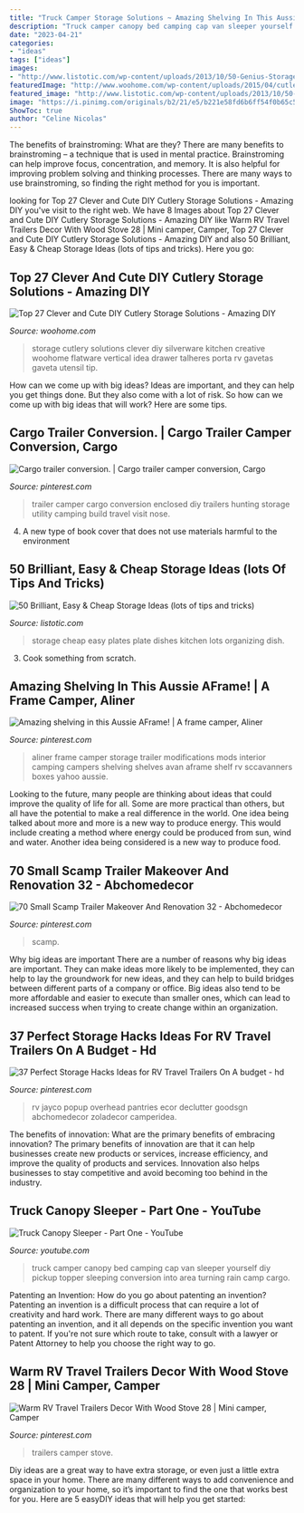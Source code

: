 ```yaml
---
title: "Truck Camper Storage Solutions ~ Amazing Shelving In This Aussie Aframe!"
description: "Truck camper canopy bed camping cap van sleeper yourself diy pickup topper sleeping conversion into area turning rain camp cargo"
date: "2023-04-21"
categories:
- "ideas"
tags: ["ideas"]
images:
- "http://www.listotic.com/wp-content/uploads/2013/10/50-Genius-Storage-Ideas-all-very-cheap-and-easy-Great-for-organizing-and-small-houses-dinner.jpg"
featuredImage: "http://www.woohome.com/wp-content/uploads/2015/04/cutlery-storage-ideas-woohome-9.jpg"
featured_image: "http://www.listotic.com/wp-content/uploads/2013/10/50-Genius-Storage-Ideas-all-very-cheap-and-easy-Great-for-organizing-and-small-houses-dinner.jpg"
image: "https://i.pinimg.com/originals/b2/21/e5/b221e58fd6b6ff54f0b65c5865460e19.jpg"
ShowToc: true
author: "Celine Nicolas"
---
```



The benefits of brainstroming: What are they?
There are many benefits to brainstroming – a technique that is used in mental practice. Brainstroming can help improve focus, concentration, and memory. It is also helpful for improving problem solving and thinking processes. There are many ways to use brainstroming, so finding the right method for you is important.

	

		
looking for Top 27 Clever and Cute DIY Cutlery Storage Solutions - Amazing DIY you've visit to the right web. We have 8 Images about Top 27 Clever and Cute DIY Cutlery Storage Solutions - Amazing DIY like Warm RV Travel Trailers Decor With Wood Stove 28 | Mini camper, Camper, Top 27 Clever and Cute DIY Cutlery Storage Solutions - Amazing DIY and also 50 Brilliant, Easy &amp; Cheap Storage Ideas (lots of tips and tricks). Here you go:
		
    
## Top 27 Clever And Cute DIY Cutlery Storage Solutions - Amazing DIY

<img loading=lazy src="http://www.woohome.com/wp-content/uploads/2015/04/cutlery-storage-ideas-woohome-9.jpg" onerror="this.onerror=null;this.src='https://tse1.mm.bing.net/th?id=OIP.B4U2sAq1jOyD8xnvn5PEbwHaJy&amp;pid=15.1';" alt="Top 27 Clever and Cute DIY Cutlery Storage Solutions - Amazing DIY">

_Source: woohome.com_

>storage cutlery solutions clever diy silverware kitchen creative woohome flatware vertical idea drawer talheres porta rv gavetas gaveta utensil tip. 

	

How can we come up with big ideas?
Ideas are important, and they can help you get things done. But they also come with a lot of risk. So how can we come up with big ideas that will work? Here are some tips.

    
## Cargo Trailer Conversion. | Cargo Trailer Camper Conversion, Cargo

<img loading=lazy src="https://i.pinimg.com/736x/e2/c5/7e/e2c57e08b789f843d4100ec95e63239b.jpg" onerror="this.onerror=null;this.src='https://tse2.mm.bing.net/th?id=OIP.7rpXbPfJ5i7O6V4oFSYJDAHaJ3&amp;pid=15.1';" alt="Cargo trailer conversion. | Cargo trailer camper conversion, Cargo">

_Source: pinterest.com_

>trailer camper cargo conversion enclosed diy trailers hunting storage utility camping build travel visit nose. 

	

4. A new type of book cover that does not use materials harmful to the environment 

    
## 50 Brilliant, Easy &amp; Cheap Storage Ideas (lots Of Tips And Tricks)

<img loading=lazy src="http://www.listotic.com/wp-content/uploads/2013/10/50-Genius-Storage-Ideas-all-very-cheap-and-easy-Great-for-organizing-and-small-houses-dinner.jpg" onerror="this.onerror=null;this.src='https://tse4.mm.bing.net/th?id=OIP.aEw2R8zVZhbXGOwx3Q92vwHaHL&amp;pid=15.1';" alt="50 Brilliant, Easy &amp; Cheap Storage Ideas (lots of tips and tricks)">

_Source: listotic.com_

>storage cheap easy plates plate dishes kitchen lots organizing dish. 

	

3. Cook something from scratch.

    
## Amazing Shelving In This Aussie AFrame! | A Frame Camper, Aliner

<img loading=lazy src="https://i.pinimg.com/736x/3b/37/0b/3b370b171b085bcb191b9e7f16ddb0de--camping-life-rv-camping.jpg" onerror="this.onerror=null;this.src='https://tse1.mm.bing.net/th?id=OIP.ru5MJ-35-UEan2IkRMFayAHaFA&amp;pid=15.1';" alt="Amazing shelving in this Aussie AFrame! | A frame camper, Aliner">

_Source: pinterest.com_

>aliner frame camper storage trailer modifications mods interior camping campers shelving shelves avan aframe shelf rv sccavanners boxes yahoo aussie. 

	

Looking to the future, many people are thinking about ideas that could improve the quality of life for all. Some are more practical than others, but all have the potential to make a real difference in the world. One idea being talked about more and more is a new way to produce energy. This would include creating a method where energy could be produced from sun, wind and water. Another idea being considered is a new way to produce food.

    
## 70 Small Scamp Trailer Makeover And Renovation 32 - Abchomedecor

<img loading=lazy src="https://i.pinimg.com/736x/ed/69/46/ed6946e71e517195677a2bb4201e9e7b.jpg" onerror="this.onerror=null;this.src='https://tse2.mm.bing.net/th?id=OIP.-NVDVznRjH96M7Mzm244awHaLh&amp;pid=15.1';" alt="70 Small Scamp Trailer Makeover And Renovation 32 - Abchomedecor">

_Source: pinterest.com_

>scamp. 

	

Why big ideas are important
There are a number of reasons why big ideas are important. They can make ideas more likely to be implemented, they can help to lay the groundwork for new ideas, and they can help to build bridges between different parts of a company or office. Big ideas also tend to be more affordable and easier to execute than smaller ones, which can lead to increased success when trying to create change within an organization.

    
## 37 Perfect Storage Hacks Ideas For RV Travel Trailers On A Budget - Hd

<img loading=lazy src="https://i.pinimg.com/736x/36/f3/de/36f3de255e3c73306ea6f46f6351eb38.jpg" onerror="this.onerror=null;this.src='https://tse4.mm.bing.net/th?id=OIP.L3MLy-6G0eOJCk8eFAmTtAHaE7&amp;pid=15.1';" alt="37 Perfect Storage Hacks Ideas for RV Travel Trailers On A budget - hd">

_Source: pinterest.com_

>rv jayco popup overhead pantries ecor declutter goodsgn abchomedecor zoladecor camperidea. 

	

The benefits of innovation: What are the primary benefits of embracing innovation?
The primary benefits of innovation are that it can help businesses create new products or services, increase efficiency, and improve the quality of products and services. Innovation also helps businesses to stay competitive and avoid becoming too behind in the industry.

    
## Truck Canopy Sleeper - Part One - YouTube

<img loading=lazy src="https://i.ytimg.com/vi/dusjvjI6eVk/maxresdefault.jpg" onerror="this.onerror=null;this.src='https://tse1.mm.bing.net/th?id=OIP.nZAbIkPX9ixFHFaVwye08gHaEK&amp;pid=15.1';" alt="Truck Canopy Sleeper - Part One - YouTube">

_Source: youtube.com_

>truck camper canopy bed camping cap van sleeper yourself diy pickup topper sleeping conversion into area turning rain camp cargo. 

	

Patenting an Invention: How do you go about patenting an invention?
Patenting an invention is a difficult process that can require a lot of creativity and hard work. There are many different ways to go about patenting an invention, and it all depends on the specific invention you want to patent. If you're not sure which route to take, consult with a lawyer or Patent Attorney to help you choose the right way to go.

    
## Warm RV Travel Trailers Decor With Wood Stove 28 | Mini Camper, Camper

<img loading=lazy src="https://i.pinimg.com/originals/b2/21/e5/b221e58fd6b6ff54f0b65c5865460e19.jpg" onerror="this.onerror=null;this.src='https://tse1.mm.bing.net/th?id=OIP.Mw20pLnX8sU7hvUwWGis9wHaLE&amp;pid=15.1';" alt="Warm RV Travel Trailers Decor With Wood Stove 28 | Mini camper, Camper">

_Source: pinterest.com_

>trailers camper stove. 

	

Diy ideas are a great way to have extra storage, or even just a little extra space in your home. There are many different ways to add convenience and organization to your home, so it’s important to find the one that works best for you. Here are 5 easyDIY ideas that will help you get started: 


